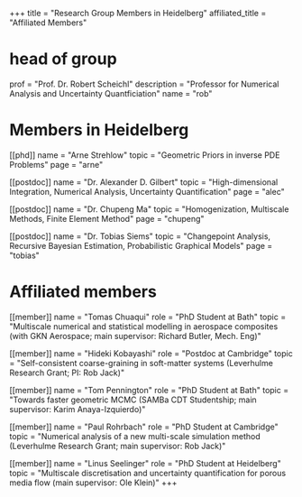 +++
title = "Research Group Members in Heidelberg"
affiliated_title = "Affiliated Members" 

# head of group  
prof = "Prof. Dr. Robert Scheichl"
description = "Professor for Numerical Analysis and Uncertainty Quantficiation"
name = "rob"  

# Members in Heidelberg   
[[phd]]
  name = "Arne Strehlow"
  topic = "Geometric Priors in inverse PDE Problems"
  page = "arne"
  
[[postdoc]]
  name = "Dr. Alexander D. Gilbert"
  topic = "High-dimensional Integration, Numerical Analysis, Uncertainty Quantification"
  page = "alec"
 
[[postdoc]]
  name = "Dr. Chupeng Ma"
  topic = "Homogenization, Multiscale Methods, Finite Element Method"
  page = "chupeng"

[[postdoc]]
  name = "Dr. Tobias Siems"
  topic = "Changepoint Analysis, Recursive Bayesian Estimation, Probabilistic Graphical Models"
  page = "tobias"

# Affiliated members

[[member]]
  name = "Tomas Chuaqui"
  role = "PhD Student at Bath"
  topic = "Multiscale numerical and statistical modelling in aerospace composites (with GKN Aerospace; main supervisor: Richard Butler, Mech. Eng)"

[[member]]
  name = "Hideki Kobayashi"
  role = "Postdoc at Cambridge"
  topic = "Self-consistent coarse-graining in soft-matter systems (Leverhulme Research Grant; PI: Rob Jack)"

[[member]]
  name = "Tom Pennington"
  role = "PhD Student at Bath"
  topic = "Towards faster geometric MCMC (SAMBa CDT Studentship; main supervisor: Karim Anaya-Izquierdo)"

[[member]]
  name = "Paul Rohrbach"
  role = "PhD Student at Cambridge"
  topic = "Numerical analysis of a new multi-scale simulation method (Leverhulme Research Grant; main supervisor: Rob Jack)"

[[member]]
  name = "Linus Seelinger"
  role = "PhD Student at Heidelberg"
  topic = "Multiscale discretisation and uncertainty quantification for porous media flow (main supervisor: Ole Klein)"
+++
